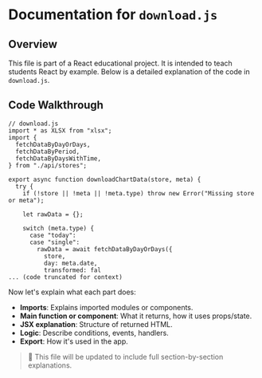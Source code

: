# Documentation for `download.js`

## Overview

This file is part of a React educational project. It is intended to teach students React by example. Below is a detailed explanation of the code in `download.js`.

## Code Walkthrough

```
// download.js
import * as XLSX from "xlsx";
import {
  fetchDataByDayOrDays,
  fetchDataByPeriod,
  fetchDataByDaysWithTime,
} from "./api/stores";

export async function downloadChartData(store, meta) {
  try {
    if (!store || !meta || !meta.type) throw new Error("Missing store or meta");

    let rawData = {};

    switch (meta.type) {
      case "today":
      case "single":
        rawData = await fetchDataByDayOrDays({
          store,
          day: meta.date,
          transformed: fal
... (code truncated for context)
```

Now let's explain what each part does:

- **Imports**: Explains imported modules or components.
- **Main function or component**: What it returns, how it uses props/state.
- **JSX explanation**: Structure of returned HTML.
- **Logic**: Describe conditions, events, handlers.
- **Export**: How it's used in the app.

> 📘 This file will be updated to include full section-by-section explanations.
